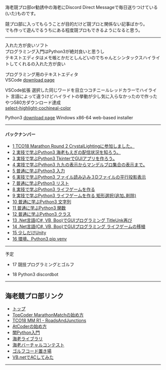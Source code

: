 海老競プロ部or勧誘中の海老にDiscord Direct Messageで毎日送りつけている(いた)ものです。

競プロ部に入ってもらうことが目的だけど競プロと関係ない記事ばかり。  
でも作って遊んでるうちにある程度競プロもできるようになると思う。  

---
入れた方が良いソフト  
プログラミング入門はPython3が絶対良いと思うし  
テキストエディタはメモ帳とかだとしんどいのでちゃんとシンタックスハイライトしてくれるの入れた方が良い  

プログラミング用のテキストエディタ  
VSCode [download page](https://code.visualstudio.com/download)

VSCode拡張 選択した同じワードを目立つコチニールレッドカラーでハイライト 言語によって違うけどハイライトの挙動が少し気に入らなかったので作ったやつ580方ダウンロード達成  
[select-highlight-cochineal-color](https://marketplace.visualstudio.com/items?itemName=ebicochineal.select-highlight-cochineal-color)  

Python3 [download page](https://www.python.org/downloads/release/python-365/) Windows x86-64 web-based installer

---
#### バックナンバー  
- [1 TCO18 Marathon Round 2 CrystalLightingに参加しました。](https://github.com/ebi-cp/docs/blob/master/ebi-programing-magazine/1/README.md)  
- [2 実技で学ぶPython3 海老もえぎの配信状況を知ろう。](https://github.com/ebi-cp/docs/blob/master/ebi-programing-magazine/2/README.md)  
- [3 実技で学ぶPython3 TkinterでGUIアプリを作ろう｡](https://github.com/ebi-cp/docs/blob/master/ebi-programing-magazine/3/README.md)  
- [4 実技で学ぶPython3 九九の表示からマンデルブロ集合の表示まで｡](https://github.com/ebi-cp/docs/blob/master/ebi-programing-magazine/4/README.md)  
- [5 普通に学ぶPython3 入力](https://github.com/ebi-cp/docs/blob/master/ebi-programing-magazine/5/README.md)  
- [6 実技で学ぶPython3 ファイル読み込み３Dファイルの平行投影表示](https://github.com/ebi-cp/docs/blob/master/ebi-programing-magazine/6/README.md)  
- [7 普通に学ぶPython3 リスト](https://github.com/ebi-cp/docs/blob/master/ebi-programing-magazine/7/README.md)  
- [8 実技で学ぶPython3 ライフゲームを作る](https://github.com/ebi-cp/docs/blob/master/ebi-programing-magazine/8/README.md)  
- [9 実技で学ぶPython3 ライフゲームを作る 矩形選択(追加､削除)](https://github.com/ebi-cp/docs/blob/master/ebi-programing-magazine/9/README.md)  
- [10 普通に学ぶPython3 文字列](https://github.com/ebi-cp/docs/blob/master/ebi-programing-magazine/10/README.md)  
- [11 普通に学ぶPython3 関数 ](https://github.com/ebi-cp/docs/blob/master/ebi-programing-magazine/11/README.md)  
- [12 普通に学ぶPython3 クラス](https://github.com/ebi-cp/docs/blob/master/ebi-programing-magazine/12/README.md)  
- [13 .Net言語(C#, VB, Boo)でGUIプログラミング TitleUnk再び](https://github.com/ebi-cp/docs/blob/master/ebi-programing-magazine/13/README.md)  
- [14 .Net言語(C#, VB, Boo)でGUIプログラミング ライフゲームの移植](https://github.com/ebi-cp/docs/blob/master/ebi-programing-magazine/14/README.md)  
- [15 少しだけUnity](https://github.com/ebi-cp/docs/blob/master/ebi-programing-magazine/15/README.md)  
- [16 環境、Python3 pip venv](https://github.com/ebi-cp/docs/blob/master/ebi-programing-magazine/16/README.md)  

---

予定



- 17 競技プログラミングとゴルフ

- 18 Python3 discordbot

---
## 海老競プロ部リンク
- [トップ](https://github.com/ebi-cp/docs/blob/master/README.md)
- [TopCoder MarathonMatchの始め方](https://github.com/ebi-cp/docs/blob/master/start-topcoder-marathon-match.md)
- [TCO18 MM R1 - RoadsAndJunctions](https://github.com/ebi-cp/docs/blob/master/TopCoderMM/RoadsAndJunctions.md)
- [AtCoderの始め方](https://github.com/ebi-cp/docs/blob/master/start-atcoder.md)
- [闇Python入門](https://github.com/ebi-cp/docs/blob/master/dark-pythonista.md)
- [海老ライブラリ](https://github.com/ebi-cp/docs/tree/master/library)
- [海老バーチャルコンテスト](https://github.com/ebi-cp/docs/blob/master/ebi-virtual-contest.md)
- [ゴルフコード置き場](https://github.com/ebi-cp/golf)
- [VB.netでACしてみた](https://github.com/ebi-cp/vb/tree/master/ebicochineal)
---
